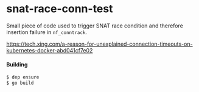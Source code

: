 # snat-race-conn-test

Small piece of code used to trigger SNAT race condition and therefore insertion failure
in `nf_conntrack`.

https://tech.xing.com/a-reason-for-unexplained-connection-timeouts-on-kubernetes-docker-abd041cf7e02

#### Building
```bash
$ dep ensure
$ go build
```
